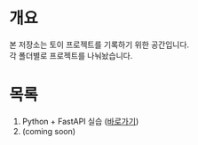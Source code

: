# 개요
본 저장소는 토이 프로젝트를 기록하기 위한 공간입니다.  
각 폴더별로 프로젝트를 나눠놨습니다.

# 목록
1. Python + FastAPI 실습 ([바로가기](/python-fastapi-memo-api))
1. (coming soon)



